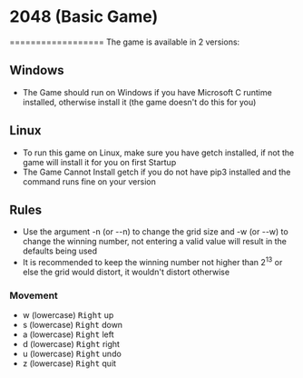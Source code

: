 # 2048 (Basic Game)
==================
The game is available in 2 versions:
## Windows
* The Game should run on Windows if you have Microsoft C runtime installed, otherwise install it (the game doesn't do this for you)

## Linux
* To run this game on Linux, make sure you have getch installed, if not the game will install it for you on first Startup
* The Game Cannot Install getch if you do not have pip3 installed and the command runs fine on your version

## Rules

* Use the argument -n (or --n) to change the grid size and -w (or --w) to change the winning number, not entering a valid value will result in the defaults being used
* It is recommended to keep the winning number not higher than 2<sup>13</sup> or else the grid would distort, it wouldn't distort otherwise

### Movement
* w (lowercase) <kbd>Right</kbd> up
* s (lowercase) <kbd>Right</kbd> down
* a (lowercase) <kbd>Right</kbd> left
* d (lowercase) <kbd>Right</kbd> right
* u (lowercase) <kbd>Right</kbd> undo
* z (lowercase) <kbd>Right</kbd> quit
 
